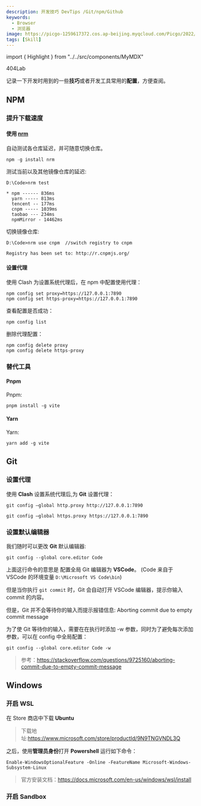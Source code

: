 ```yaml
---
description: 开发技巧 DevTips /Git/npm/Github
keywords:
  - Browser
  - 浏览器
image: https://picgo-1259617372.cos.ap-beijing.myqcloud.com/Picgo/2022/01/19-11-28-23-404Lab.jpeg
tags: [Skill]
---
```


import { Highlight } from "../../src/components/MyMDX"

<Highlight color="#aa00ff">404Lab</Highlight>

记录一下开发时用到的一些**技巧**或者开发工具常用的**配置**，方便查阅。

## NPM

### 提升下载速度

#### 使用 **[nrm](https://github.com/Pana/nrm)**

自动测试各仓库延迟，并可随意切换仓库。

```powershell
npm -g install nrm
```

测试当前以及其他镜像仓库的延迟:

```
D:\Code>nrm test

* npm ------ 836ms
  yarn ----- 813ms
  tencent -- 177ms
  cnpm ----- 1039ms
  taobao --- 234ms
  npmMirror - 14462ms
```

切换镜像仓库:

```
D:\Code>nrm use cnpm  //switch registry to cnpm

Registry has been set to: http://r.cnpmjs.org/
```

#### 设置代理

使用 Clash 为设置系统代理后，在 npm 中配置使用代理：

```
npm config set proxy=https://127.0.0.1:7890
npm config set https-proxy=https://127.0.0.1:7890
```

查看配置是否成功：

```
npm config list
```

删除代理配置：

```
npm config delete proxy
npm config delete https-proxy
```

### 替代工具

#### Pnpm

Pnpm:

```
pnpm install -g vite
```

#### Yarn

Yarn:

```
yarn add -g vite
```

## Git

### 设置代理

使用 **Clash** 设置系统代理后,为 **Git** 设置代理：

```
git config —global http.proxy http://127.0.0.1:7890

git config —global https.proxy https://127.0.0.1:7890
```

### 设置默认编辑器

我们随时可以更改 **Git** 默认编辑器:

```Git
git config --global core.editor Code
```

上面这行命令的意思是 配置全局 Git 编辑器为 **VSCode**。 (Code 来自于 VSCode 的环境变量 `D:\Microsoft VS Code\bin`)

但是当你执行 `git commit` 时，Git 会自动打开 VSCode 编辑器，提示你输入 commit 的内容。

但是，Git 并不会等待你的输入而提示报错信息: <Highlight color="#ff5252">Aborting commit due to empty commit message</Highlight>

为了使 Git 等待你的输入，需要在在执行时添加 -w 参数，同时为了避免每次添加参数，可以在 config 中全局配置：

```Git
git config --global core.editor Code -w
```

> 参考：https://stackoverflow.com/questions/9725160/aborting-commit-due-to-empty-commit-message

## Windows

### 开启 WSL

在 Store 商店中下载 **Ubuntu**

> 下载地址:https://www.microsoft.com/store/productId/9N9TNGVNDL3Q

之后，使用**管理员身份**打开 **Powershell** 运行如下命令：

```
Enable-WindowsOptionalFeature -Online -FeatureName Microsoft-Windows-Subsystem-Linux
```

> 官方安装文档：https://docs.microsoft.com/en-us/windows/wsl/install

### 开启 Sandbox
